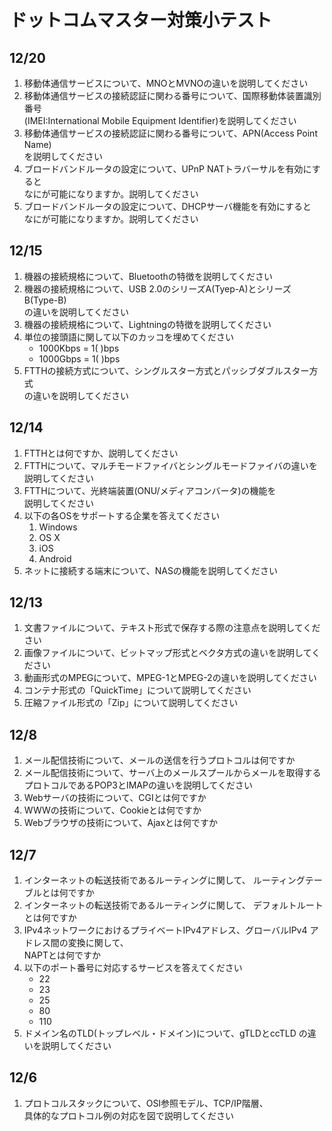 # ドットコムマスター対策小テスト

## 12/20

1. 移動体通信サービスについて、MNOとMVNOの違いを説明してください
1. 移動体通信サービスの接続認証に関わる番号について、国際移動体装置識別番号  
(IMEI:International Mobile Equipment Identifier)を説明してください
1. 移動体通信サービスの接続認証に関わる番号について、APN(Access Point Name)  
を説明してください
1. ブロードバンドルータの設定について、UPnP NATトラバーサルを有効にすると  
なにが可能になりますか。説明してください
1. ブロードバンドルータの設定について、DHCPサーバ機能を有効にすると  
なにが可能になりますか。説明してください

## 12/15

1. 機器の接続規格について、Bluetoothの特徴を説明してください
1. 機器の接続規格について、USB 2.0のシリーズA(Tyep-A)とシリーズB(Type-B)  
の違いを説明してください
1. 機器の接続規格について、Lightningの特徴を説明してください
1. 単位の接頭語に関して以下のカッコを埋めてください
	- 1000Kbps = 1( )bps
	- 1000Gbps = 1( )bps
1. FTTHの接続方式について、シングルスター方式とパッシブダブルスター方式  
の違いを説明してください

## 12/14

1. FTTHとは何ですか、説明してください
1. FTTHについて、マルチモードファイバとシングルモードファイバの違いを  
説明してください
1. FTTHについて、光終端装置(ONU/メディアコンバータ)の機能を  
説明してください
1. 以下の各OSをサポートする企業を答えてください
	1. Windows
	1. OS X
	1. iOS
	1. Android
1. ネットに接続する端末について、NASの機能を説明してください

## 12/13

1. 文書ファイルについて、テキスト形式で保存する際の注意点を説明してください
1. 画像ファイルについて、ビットマップ形式とベクタ方式の違いを説明してください
1. 動画形式のMPEGについて、MPEG-1とMPEG-2の違いを説明してください
1. コンテナ形式の「QuickTime」について説明してください
1. 圧縮ファイル形式の「Zip」について説明してください


## 12/8

1. メール配信技術について、メールの送信を行うプロトコルは何ですか
1. メール配信技術について、サーバ上のメールスプールからメールを取得する  
プロトコルであるPOP3とIMAPの違いを説明してください
1. Webサーバの技術について、CGIとは何ですか
1. WWWの技術について、Cookieとは何ですか
1. Webブラウザの技術について、Ajaxとは何ですか


## 12/7

1. インターネットの転送技術であるルーティングに関して、
ルーティングテーブルとは何ですか
1. インターネットの転送技術であるルーティングに関して、
デフォルトルートとは何ですか
1. IPv4ネットワークにおけるプライベートIPv4アドレス、グローバルIPv4
アドレス間の変換に関して、  
NAPTとは何ですか
1. 以下のポート番号に対応するサービスを答えてください
	- 22
	- 23
	- 25
	- 80
	- 110
1. ドメイン名のTLD(トップレベル・ドメイン)について、gTLDとccTLD
の違いを説明してください

## 12/6

1. プロトコルスタックについて、OSI参照モデル、TCP/IP階層、  
具体的なプロトコル例の対応を図で説明してください